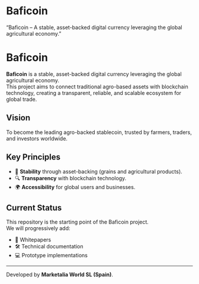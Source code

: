 # Baficoin
“Baficoin – A stable, asset-backed digital currency leveraging the global agricultural economy.”
# Baficoin

**Baficoin** is a stable, asset-backed digital currency leveraging the global agricultural economy.  
This project aims to connect traditional agro-based assets with blockchain technology, creating a transparent, reliable, and scalable ecosystem for global trade.

## Vision
To become the leading agro-backed stablecoin, trusted by farmers, traders, and investors worldwide.

## Key Principles
- 🌾 **Stability** through asset-backing (grains and agricultural products).  
- 🔍 **Transparency** with blockchain technology.  
- 🌍 **Accessibility** for global users and businesses.  

## Current Status
This repository is the starting point of the Baficoin project.  
We will progressively add:
- 📄 Whitepapers  
- 🛠️ Technical documentation  
- 💻 Prototype implementations  

---

Developed by **Marketalia World SL (Spain)**.
